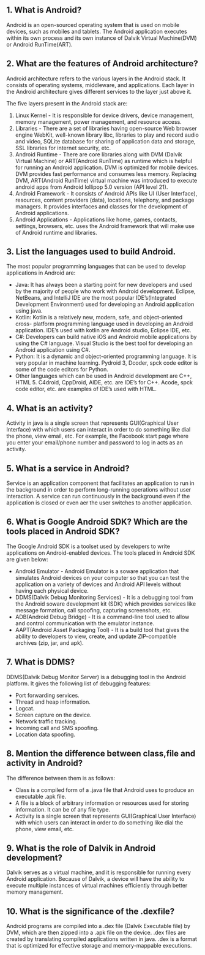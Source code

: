 ## 1. What is Android?
 Android is an open-sourced operating system that is used on mobile devices, such as mobiles and tablets. The Android application executes within its own process and its own instance of Dalvik Virtual Machine(DVM) or Android RunTime(ART).


## 2. What are the features of Android architecture?
 Android architecture refers to the various layers in the Android stack. It consists of operating systems, middleware, and applications. Each layer in the Android architecture gives different services to the layer just above it.

 The five layers present in the Android stack are:

 1. Linux Kernel - It is responsible for device drivers, device management, memory management, power management, and resource access.
 2. Libraries - There are a set of libraries having open-source Web browser engine WebKit, well-known library libc, libraries to play and record audio and video, SQLite database for sharing of application data and storage, SSL libraries for internet security, etc.
 3. Android Runtime - There are core libraries along with DVM (Dalvik Virtual Machine) or ART(Android RunTime) as runtime which is helpful for running an Android application. DVM is optimized for mobile devices. DVM provides fast performance and consumes less memory. Replacing DVM, ART(Android RunTime) virtual machine was introduced to execute android apps from Android lollipop 5.0 version (API level 21).
 4. Android Framework - It consists of Android APIs like UI (User Interface), resources, content providers (data), locations, telephony, and package managers. It provides interfaces and classes for the development of Android applications.
 5. Android Applications - Applications like home, games, contacts, settings, browsers, etc. uses the Android framework that will make use of Android runtime and libraries.


## 3. List the languages used to build Android.
 The most popular programming languages that can be used to develop applications in Android are:

 * Java: It has always been a starting point for new developers and used by the majority of people who work with Android development. Eclipse, NetBeans, and IntelliJ IDE are the most popular IDE’s(Integrated Development Environment) used for developing an Android application using java.
 * Kotlin: Kotlin is a relatively new, modern, safe, and object-oriented cross- platform programming language used in developing an Android application. IDE’s used with kotlin are Android studio, Eclipse IDE, etc.
 * C#: Developers can build native iOS and Android mobile applications by using the C# language. Visual Studio is the best tool for developing an Android application using C#.
 * Python: It is a dynamic and object-oriented programming language. It is very popular in machine learning. Pydroid 3, Dcoder, spck code editor is some of the code editors for Python.
 * Other languages which can be used in Android development are C++, HTML 5. C4droid, CppDroid, AIDE, etc. are IDE’s for C++. Acode, spck code editor, etc. are examples of IDE’s used with HTML.


## 4. What is an activity?
  Activity in java is a single screen that represents GUI(Graphical User Interface) with which users can interact in order to do something like dial the phone, view email, etc.
  For example, the Facebook start page where you enter your email/phone number and password to log in acts as an activity. 


## 5. What is a service in Android?
 Service is an application component that facilitates an application to run in the background in order to perform long-running operations without user interaction. A service can run continuously in the background even if the application is closed or even a er the user switches to another application.


## 6. What is Google Android SDK? Which are the tools placed in Android SDK?
 The Google Android SDK is a toolset used by developers to write applications on Android-enabled devices.
 The tools placed in Android SDK are given below:

  * Android Emulator - Android Emulator is a so ware application that simulates Android devices on your computer so that you can test the application on a variety of devices and Android API levels without having each physical device. 
  * DDMS(Dalvik Debug Monitoring Services) - It is a debugging tool from the Android so ware development kit (SDK) which provides services like message formation, call spoofing, capturing screenshots, etc.
  * ADB(Android Debug Bridge) - It is a command-line tool used to allow and control communication with the emulator instance.
  * AAPT(Android Asset Packaging Tool) - It is a build tool that gives the ability to developers to view, create, and update ZIP-compatible archives (zip, jar, and apk).


## 7. What is DDMS?
 DDMS(Dalvik Debug Monitor Server) is a debugging tool in the Android platform. It gives the following list of debugging features:
 * Port forwarding services. 
 * Thread and heap information. 
 * Logcat.
 * Screen capture on the device. 
 * Network traffic tracking. 
 * Incoming call and SMS spoofing. 
 * Location data spoofing. 


## 8. Mention the difference between class,file and activity in Android?
 The difference between them is as follows:
 * Class is a compiled form of a .java file that Android uses to produce an executable .apk file.
 * A file is a block of arbitrary information or resources used for storing information. It can be of any file type.
 * Activity is a single screen that represents GUI(Graphical User Interface) with which users can interact in order to do something like dial the phone, view email, etc.


## 9. What is the role of Dalvik in Android development?
 Dalvik serves as a virtual machine, and it is responsible for running every Android application. Because of Dalvik, a device will have the ability to execute multiple instances of virtual machines efficiently through better memory management.

## 10. What is the significance of the .dexfile?
 Android programs are compiled into a .dex file (Dalvik Executable file) by DVM, which are then zipped into a .apk file on the device. .dex files are created by translating compiled applications written in java. .dex is a format that is optimized for effective storage and memory-mappable executions.